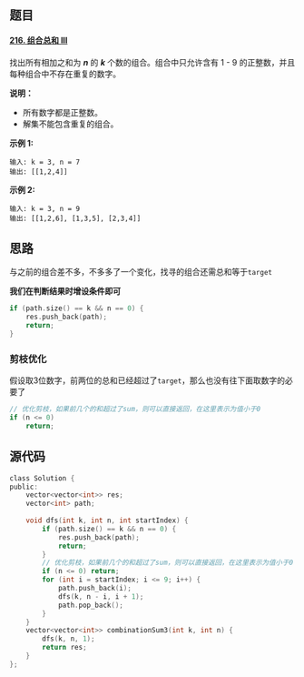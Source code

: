 ## 题目

#### [216. 组合总和 III](https://leetcode-cn.com/problems/combination-sum-iii/)

找出所有相加之和为 ***n*** 的 ***k*** 个数的组合。组合中只允许含有 1 - 9 的正整数，并且每种组合中不存在重复的数字。

**说明：**

- 所有数字都是正整数。
- 解集不能包含重复的组合。 

**示例 1:**

```
输入: k = 3, n = 7
输出: [[1,2,4]]
```

**示例 2:**

```
输入: k = 3, n = 9
输出: [[1,2,6], [1,3,5], [2,3,4]]
```

## 思路

与之前的组合差不多，不多多了一个变化，找寻的组合还需总和等于`target`

**我们在判断结果时增设条件即可**

```C
if (path.size() == k && n == 0) {
    res.push_back(path);
    return;
}
```

### 剪枝优化

假设取3位数字，前两位的总和已经超过了`target`，那么也没有往下面取数字的必要了

```C
// 优化剪枝，如果前几个的和超过了sum，则可以直接返回，在这里表示为值小于0
if (n <= 0) 
    return;
```



## 源代码

```C
class Solution {
public:
    vector<vector<int>> res;
    vector<int> path;
    
    void dfs(int k, int n, int startIndex) {
        if (path.size() == k && n == 0) {
            res.push_back(path);
            return;
        }
        // 优化剪枝，如果前几个的和超过了sum，则可以直接返回，在这里表示为值小于0
        if (n <= 0) return;
        for (int i = startIndex; i <= 9; i++) {
            path.push_back(i);
            dfs(k, n - i, i + 1);
            path.pop_back();
        }
    }   
    vector<vector<int>> combinationSum3(int k, int n) {
        dfs(k, n, 1);    
        return res;
    }
};
```

